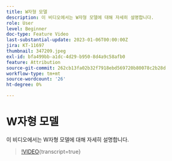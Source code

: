 ```yaml
---
title: W자형 모델
description: 이 비디오에서는 W자형 모델에 대해 자세히 설명합니다.
role: User
level: Beginner
doc-type: Feature Video
last-substantial-update: 2023-01-06T00:00:00Z
jira: KT-11697
thumbnail: 347209.jpeg
exl-id: bfa499bb-a1dc-4d29-b950-8d4a9c58afb0
feature: Attribution
source-git-commit: 262cb13fa02b32f7918ebd569720b80078c2b28d
workflow-type: tm+mt
source-wordcount: '26'
ht-degree: 0%

---
```


# W자형 모델

이 비디오에서는 W자형 모델에 대해 자세히 설명합니다.

>[!VIDEO](https://video.tv.adobe.com/v/3421358/?learn=on&captions=kor){transcript=true}
